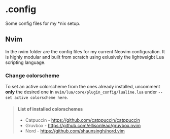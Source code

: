 # .config
Some config files for my \*nix setup.


## Nvim
In the nvim folder are the config files for my current Neovim configuration. It is highly modular and built from scratch using exlusively the lightweigbt Lua scripting language.


### Change colorscheme
To set an active colorscheme from the ones already installed, uncomment **only** the desired one in `nvim/lua/core/plugin_config/lualine.lua` under `-- set active colorscheme here`.

> #### List of installed colorschemes
>
> - Catpuccin   - https://github.com/catppuccin/catppuccin
> - Gruvbox     - https://github.com/ellisonleao/gruvbox.nvim
> - Nord        - https://github.com/shaunsingh/nord.vim
